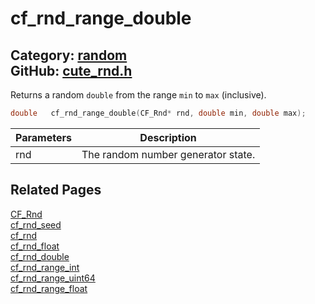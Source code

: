 [//]: # (This file is automatically generated by Cute Framework's docs parser.)
[//]: # (Do not edit this file by hand!)
[//]: # (See: https://github.com/RandyGaul/cute_framework/blob/master/samples/docs_parser.cpp)
[](../header.md ':include')

# cf_rnd_range_double

Category: [random](/api_reference?id=random)  
GitHub: [cute_rnd.h](https://github.com/RandyGaul/cute_framework/blob/master/include/cute_rnd.h)  
---

Returns a random `double` from the range `min` to `max` (inclusive).

```cpp
double   cf_rnd_range_double(CF_Rnd* rnd, double min, double max);
```

Parameters | Description
--- | ---
rnd | The random number generator state.

## Related Pages

[CF_Rnd](/random/cf_rnd.md)  
[cf_rnd_seed](/random/cf_rnd_seed.md)  
[cf_rnd](/random/cf_rnd.md)  
[cf_rnd_float](/random/cf_rnd_float.md)  
[cf_rnd_double](/random/cf_rnd_double.md)  
[cf_rnd_range_int](/random/cf_rnd_range_int.md)  
[cf_rnd_range_uint64](/random/cf_rnd_range_uint64.md)  
[cf_rnd_range_float](/random/cf_rnd_range_float.md)  

